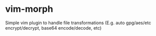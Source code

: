 # vim-morph
Simple vim plugin to handle file transformations (E.g. auto gpg/aes/etc encrypt/decrypt, base64 encode/decode, etc)
